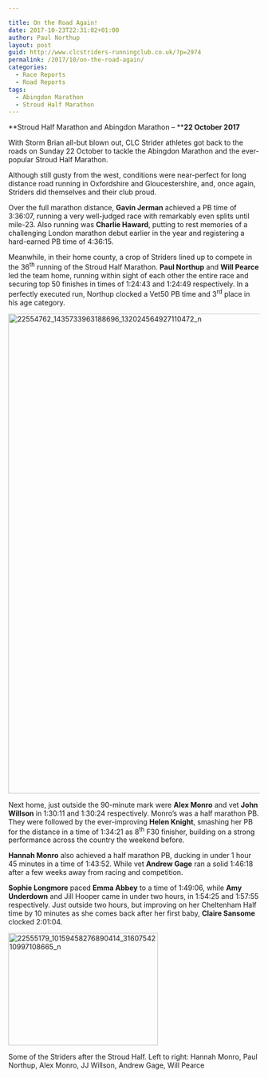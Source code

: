 ```yaml
---

title: On the Road Again!
date: 2017-10-23T22:31:02+01:00
author: Paul Northup
layout: post
guid: http://www.clcstriders-runningclub.co.uk/?p=2974
permalink: /2017/10/on-the-road-again/
categories:
  - Race Reports
  - Road Reports
tags:
  - Abingdon Marathon
  - Stroud Half Marathon
---
```

**Stroud Half Marathon and Abingdon Marathon – ****22 October 2017**

With Storm Brian all-but blown out, CLC Strider athletes got back to the roads on Sunday 22 October to tackle the Abingdon Marathon and the ever-popular Stroud Half Marathon.

Although still gusty from the west, conditions were near-perfect for long distance road running in Oxfordshire and Gloucestershire, and, once again, Striders did themselves and their club proud.

Over the full marathon distance, **Gavin Jerman** achieved a PB time of 3:36:07, running a very well-judged race with remarkably even splits until mile-23. Also running was **Charlie Haward**, putting to rest memories of a challenging London marathon debut earlier in the year and registering a hard-earned PB time of 4:36:15.

Meanwhile, in their home county, a crop of Striders lined up to compete in the 36<sup>th</sup> running of the Stroud Half Marathon. **Paul Northup** and **Will Pearce** led the team home, running within sight of each other the entire race and securing top 50 finishes in times of 1:24:43 and 1:24:49 respectively. In a perfectly executed run, Northup clocked a Vet50 PB time and 3<sup>rd</sup> place in his age category.

[<img class="alignnone size-full wp-image-2976" src="http://www.clcstriders-runningclub.co.uk/wplive/wp-content/uploads/2017/10/22554762_1435733963188696_132024564927110472_n.jpg" alt="22554762_1435733963188696_132024564927110472_n" width="717" height="960" srcset="http://www.clcstriders-runningclub.co.uk/wplive/wp-content/uploads/2017/10/22554762_1435733963188696_132024564927110472_n.jpg 717w, http://www.clcstriders-runningclub.co.uk/wplive/wp-content/uploads/2017/10/22554762_1435733963188696_132024564927110472_n-224x300.jpg 224w" sizes="(max-width: 717px) 100vw, 717px" />](http://www.clcstriders-runningclub.co.uk/wplive/wp-content/uploads/2017/10/22554762_1435733963188696_132024564927110472_n.jpg)

Next home, just outside the 90-minute mark were **Alex Monro** and vet **John Willson** in 1:30:11 and 1:30:24 respectively. Monro’s was a half marathon PB. They were followed by the ever-improving **Helen Knight**, smashing her PB for the distance in a time of 1:34:21 as 8<sup>th</sup> F30 finisher, building on a strong performance across the country the weekend before.

**Hannah Monro** also achieved a half marathon PB, ducking in under 1 hour 45 minutes in a time of 1:43:52. While vet **Andrew Gage** ran a solid 1:46:18 after a few weeks away from racing and competition.

**Sophie Longmore** paced **Emma Abbey** to a time of 1:49:06, while **Amy Underdown** and Jill Hooper came in under two hours, in 1:54:25 and 1:57:55 respectively. Just outside two hours, but improving on her Cheltenham Half time by 10 minutes as she comes back after her first baby, **Claire Sansome** clocked 2:01:04.

[<img class="alignnone wp-image-2977 size-medium" src="http://www.clcstriders-runningclub.co.uk/wplive/wp-content/uploads/2017/10/22555179_10159458276890414_3160754210997108665_n-300x225.jpg" alt="22555179_10159458276890414_3160754210997108665_n" width="300" height="225" srcset="http://www.clcstriders-runningclub.co.uk/wplive/wp-content/uploads/2017/10/22555179_10159458276890414_3160754210997108665_n-300x225.jpg 300w, http://www.clcstriders-runningclub.co.uk/wplive/wp-content/uploads/2017/10/22555179_10159458276890414_3160754210997108665_n-768x576.jpg 768w, http://www.clcstriders-runningclub.co.uk/wplive/wp-content/uploads/2017/10/22555179_10159458276890414_3160754210997108665_n.jpg 960w" sizes="(max-width: 300px) 100vw, 300px" />](http://www.clcstriders-runningclub.co.uk/wplive/wp-content/uploads/2017/10/22555179_10159458276890414_3160754210997108665_n.jpg)

Some of the Striders after the Stroud Half. Left to right: Hannah Monro, Paul Northup, Alex Monro, JJ Willson, Andrew Gage, Will Pearce